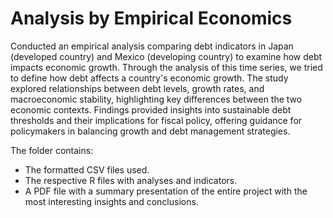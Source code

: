 # Analysis by Empirical Economics
Conducted an empirical analysis comparing debt indicators in Japan (developed country) and Mexico (developing country) to examine how debt impacts economic growth. 
Through the analysis of this time series, we tried to define how debt affects a country's economic growth.
The study explored relationships between debt levels, growth rates, and macroeconomic stability, highlighting key differences between the two economic contexts. 
Findings provided insights into sustainable debt thresholds and their implications for fiscal policy, offering guidance for policymakers in balancing growth and debt management strategies.

The folder contains:
- The formatted CSV files used.
- The respective R files with analyses and indicators.
- A PDF file with a summary presentation of the entire project with the most interesting insights and conclusions.


